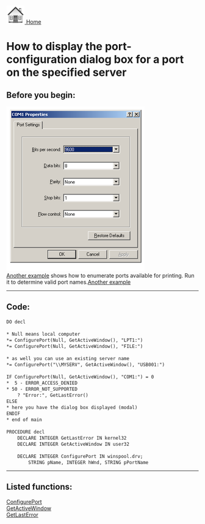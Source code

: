 [<img src="../images/home.png"> Home ](https://github.com/VFPX/Win32API)  

# How to display the port-configuration dialog box for a port on the specified server

## Before you begin:
![](../images/portcfg.png)  
<a href="?example=334">Another example</a> shows how to enumerate ports available for printing. Run it to determine valid port names.[Another example](sample_334.md)  
  
***  


## Code:
```foxpro  
DO decl

* Null means local computer
*= ConfigurePort(Null, GetActiveWindow(), "LPT1:")
*= ConfigurePort(Null, GetActiveWindow(), "FILE:")

* as well you can use an existing server name
*= ConfigurePort("\\MYSERV", GetActiveWindow(), "USB001:")

IF ConfigurePort(Null, GetActiveWindow(), "COM1:") = 0
*  5 - ERROR_ACCESS_DENIED
* 50 - ERROR_NOT_SUPPORTED
	? "Error:", GetLastError()
ELSE
* here you have the dialog box displayed (modal)
ENDIF
* end of main

PROCEDURE decl
	DECLARE INTEGER GetLastError IN kernel32
	DECLARE INTEGER GetActiveWindow IN user32

	DECLARE INTEGER ConfigurePort IN winspool.drv;
		STRING pName, INTEGER hWnd, STRING pPortName  
```  
***  


## Listed functions:
[ConfigurePort](../libraries/winspool.drv/ConfigurePort.md)  
[GetActiveWindow](../libraries/user32/GetActiveWindow.md)  
[GetLastError](../libraries/kernel32/GetLastError.md)  

